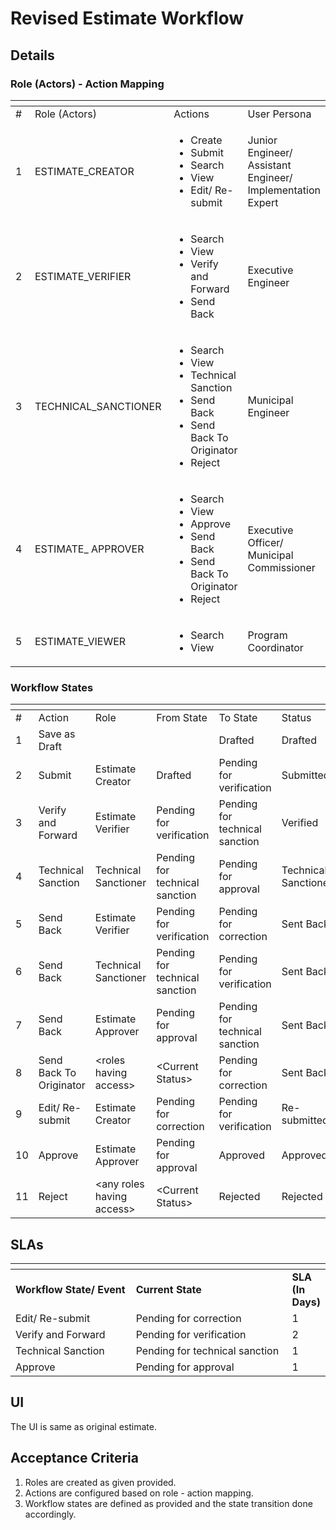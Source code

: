 # Revised Estimate Workflow

## Details

### Role (Actors) - Action Mapping <a href="#role-28actors-29actionmapping" id="role-28actors-29actionmapping"></a>

<table data-header-hidden><thead><tr><th width="64"></th><th width="245"></th><th></th><th></th></tr></thead><tbody><tr><td>#</td><td>Role (Actors)</td><td>Actions</td><td>User Persona</td></tr><tr><td>1</td><td>ESTIMATE_CREATOR</td><td><ul><li>Create</li><li>Submit</li><li>Search</li><li>View</li><li>Edit/ Re-submit</li></ul></td><td>Junior Engineer/ Assistant Engineer/ Implementation Expert</td></tr><tr><td>2</td><td>ESTIMATE_VERIFIER</td><td><ul><li>Search</li><li>View</li><li>Verify and Forward</li><li>Send Back</li></ul></td><td>Executive Engineer</td></tr><tr><td>3</td><td>TECHNICAL_SANCTIONER</td><td><ul><li>Search</li><li>View</li><li>Technical Sanction</li><li>Send Back</li><li>Send Back To Originator</li><li>Reject</li></ul></td><td>Municipal Engineer</td></tr><tr><td>4</td><td>ESTIMATE_ APPROVER</td><td><ul><li>Search</li><li>View</li><li>Approve</li><li>Send Back</li><li>Send Back To Originator</li><li>Reject</li></ul></td><td>Executive Officer/ Municipal Commissioner</td></tr><tr><td>5</td><td>ESTIMATE_VIEWER</td><td><ul><li>Search</li><li>View</li></ul></td><td>Program Coordinator</td></tr></tbody></table>

### Workflow States <a href="#workflowstates" id="workflowstates"></a>

<table data-header-hidden><thead><tr><th width="68"></th><th></th><th></th><th></th><th></th><th></th></tr></thead><tbody><tr><td>#</td><td>Action</td><td>Role</td><td>From State</td><td>To State</td><td>Status</td></tr><tr><td>1 </td><td>Save as Draft</td><td> </td><td> </td><td>Drafted</td><td>Drafted</td></tr><tr><td>2</td><td>Submit</td><td>Estimate Creator</td><td>Drafted</td><td>Pending for verification</td><td>Submitted</td></tr><tr><td>3</td><td>Verify and Forward</td><td>Estimate Verifier</td><td>Pending for verification</td><td>Pending for technical sanction</td><td>Verified</td></tr><tr><td>4</td><td>Technical Sanction</td><td>Technical Sanctioner</td><td>Pending for technical sanction</td><td>Pending for approval</td><td>Technically Sanctioned</td></tr><tr><td>5</td><td>Send Back</td><td>Estimate Verifier</td><td>Pending for verification</td><td>Pending for correction</td><td>Sent Back</td></tr><tr><td>6</td><td>Send Back</td><td>Technical Sanctioner</td><td>Pending for technical sanction</td><td>Pending for verification</td><td>Sent Back</td></tr><tr><td>7</td><td>Send Back</td><td>Estimate Approver</td><td>Pending for approval</td><td>Pending for technical sanction</td><td>Sent Back</td></tr><tr><td>8</td><td>Send Back To Originator</td><td>&#x3C;roles having access></td><td>&#x3C;Current Status></td><td>Pending for correction</td><td>Sent Back</td></tr><tr><td>9</td><td>Edit/ Re-submit</td><td>Estimate Creator</td><td>Pending for correction</td><td>Pending for verification</td><td>Re-submitted</td></tr><tr><td>10</td><td>Approve</td><td>Estimate Approver</td><td>Pending for approval</td><td>Approved</td><td>Approved</td></tr><tr><td>11</td><td>Reject</td><td>&#x3C;any roles having access></td><td>&#x3C;Current Status></td><td>Rejected</td><td>Rejected</td></tr></tbody></table>

## SLAs <a href="#slas" id="slas"></a>

<table data-header-hidden><thead><tr><th width="245"></th><th width="335"></th><th></th></tr></thead><tbody><tr><td><strong>Workflow State/ Event</strong></td><td><strong>Current State</strong></td><td><strong>SLA (In Days)</strong></td></tr><tr><td>Edit/ Re-submit</td><td>Pending for correction</td><td>1</td></tr><tr><td>Verify and Forward</td><td>Pending for verification</td><td>2</td></tr><tr><td>Technical Sanction</td><td>Pending for technical sanction</td><td>1</td></tr><tr><td>Approve</td><td>Pending for approval</td><td>1</td></tr></tbody></table>

## UI <a href="#ui" id="ui"></a>

The UI is same as original estimate.

## Acceptance Criteria <a href="#acceptancecriteria" id="acceptancecriteria"></a>

1. Roles are created as given provided.
2. Actions are configured based on role - action mapping.
3. Workflow states are defined as provided and the state transition done accordingly.
